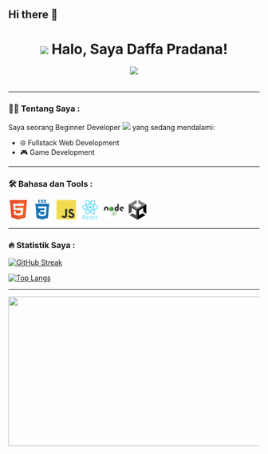 ## Hi there 👋
<h1 align="center">
  <img src="https://media.giphy.com/media/hvRJCLFzcasrR4ia7z/giphy.gif" width="30px"/> 
  Halo, Saya Daffa Pradana!
</h1>

<div id="header" align="center">
  <img src="https://media.giphy.com/media/M9gbBd9nbDrOTu1Mqx/giphy.gif" width="100"/>
</div>

<div align="center">
  <img src="https://komarev.com/ghpvc/?username=daffapradana&style=flat-square&color=blue" alt=""/>
</div>

---

### :man_technologist: Tentang Saya :

Saya seorang Beginner Developer <img src="https://media.giphy.com/media/WUlplcMpOCEmTGBtBW/giphy.gif" width="30"> yang sedang mendalami:

- :globe_with_meridians: Fullstack Web Development
- :video_game: Game Development

---

### :hammer_and_wrench: Bahasa dan Tools :

<div>
  <img src="https://github.com/devicons/devicon/blob/master/icons/html5/html5-original.svg" title="HTML5" alt="HTML" width="40" height="40"/>&nbsp;
  <img src="https://github.com/devicons/devicon/blob/master/icons/css3/css3-plain-wordmark.svg"  title="CSS3" alt="CSS" width="40" height="40"/>&nbsp;
  <img src="https://github.com/devicons/devicon/blob/master/icons/javascript/javascript-original.svg" title="JavaScript" alt="JavaScript" width="40" height="40"/>&nbsp;
  <img src="https://github.com/devicons/devicon/blob/master/icons/react/react-original-wordmark.svg" title="React" alt="React" width="40" height="40"/>&nbsp;
  <img src="https://github.com/devicons/devicon/blob/master/icons/nodejs/nodejs-original-wordmark.svg" title="NodeJS" alt="NodeJS" width="40" height="40"/>&nbsp;
  <img src="https://github.com/devicons/devicon/blob/master/icons/unity/unity-original.svg" title="Unity" alt="Unity" width="40" height="40"/>&nbsp;
</div>

---

### :fire: Statistik Saya :

[![GitHub Streak](http://github-readme-streak-stats.herokuapp.com?user=daffapradana&theme=dark&background=000000)](https://git.io/streak-stats)

[![Top Langs](https://github-readme-stats.vercel.app/api/top-languages/?username=daffapradana&layout=compact&theme=vision-friendly-dark)](https://github.com/anuraghazra/github-readme-stats)

---

<div align="center">
  <img src="https://media.giphy.com/media/L8K62iTDkzGX6/giphy.gif" width="600" height="300"/>
</div>
<!--
**Daffapradanat/Daffapradanat** is a ✨ _special_ ✨ repository because its `README.md` (this file) appears on your GitHub profile.

Here are some ideas to get you started:

- 🔭 I’m currently working on ...
- 🌱 I’m currently learning ...
- 👯 I’m looking to collaborate on ...
- 🤔 I’m looking for help with ...
- 💬 Ask me about ...
- 📫 How to reach me: ...
- 😄 Pronouns: ...
- ⚡ Fun fact: ...
-->
